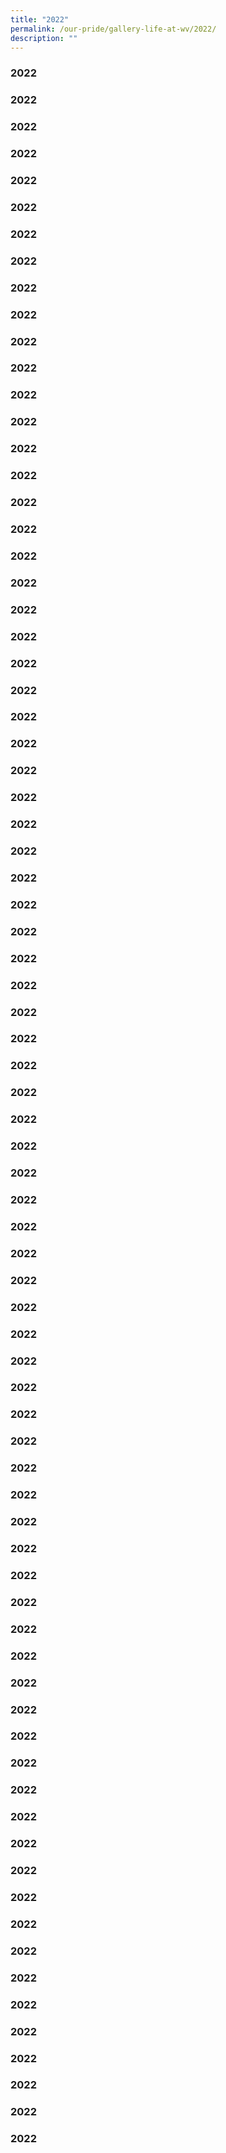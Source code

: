 ```yaml
---
title: "2022"
permalink: /our-pride/gallery-life-at-wv/2022/
description: ""
---
```

### 2022

### 2022

### 2022

### 2022

### 2022

### 2022

### 2022

### 2022

### 2022

### 2022

### 2022

### 2022

### 2022

### 2022

### 2022

### 2022

### 2022

### 2022

### 2022

### 2022

### 2022

### 2022

### 2022

### 2022

### 2022

### 2022

### 2022

### 2022

### 2022

### 2022

### 2022

### 2022

### 2022

### 2022

### 2022

### 2022

### 2022

### 2022

### 2022

### 2022

### 2022

### 2022

### 2022

### 2022

### 2022

### 2022

### 2022

### 2022

### 2022

### 2022

### 2022

### 2022

### 2022

### 2022

### 2022

### 2022

### 2022

### 2022

### 2022

### 2022

### 2022

### 2022

### 2022

### 2022

### 2022

### 2022

### 2022

### 2022

### 2022

### 2022

### 2022

### 2022

### 2022

### 2022

### 2022

### 2022

### 2022

### 2022


